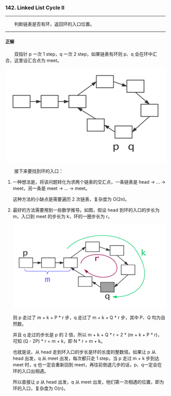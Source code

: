 ### 142. Linked List Cycle II

-----

&emsp;&emsp;判断链表是否有环，返回环的入口位置。

-----

#### 正解

&emsp;&emsp;双指针 p 一次 1 step，q 一次 2 step，如果链表有环则 p、q 会在环中汇合，这里设汇合点为 meet。

![判断有环](https://github.com/ysw1912/LeetCode/blob/master/two_pointers/142/1.png)

&emsp;&emsp;接下来要找到环的入口：

1. 一种想法是，将该问题转化为求两个链表的交汇点，一条链表是 head -> ... -> meet，另一条是 meet -> ... -> meet。
   
   这种方法的小缺点是需要遍历 2 次链表，复杂度为 O(2n)。
   
2. 最好的方法需要用到一些数学推导。如图，假设 head 到环的入口的步长为 m，入口到 meet 的步长为 k，环的一圈步长为 r。

   ![寻找入口](https://github.com/ysw1912/LeetCode/blob/master/two_pointers/142/2.png)
   
   则 p 走过了 m + k + P * r 步，q 走过了 m + k + Q * r 步，其中 P、Q 均为自然数。
   
   并且 q 走过的步长是 p 的 2 倍，所以 m + k + Q * r = 2 * (m + k + P * r)，可知 (Q - 2P) * r = m + k，即 N * r = m + k。
   
   也就是说，从 head 走到环入口的步长是环的长度的整数倍。如果让 p 从 head 出发，q 从 meet 出发，每次都只走 1 step，当 p 走过 m + k 步到达 meet 时，q 也一定会重新回到 meet，再往前倒退几步的话，p、q一定会在环的入口出相遇。
   
   所以直接让 p 从 head 出发，q 从 meet 出发，他们第一次相遇的位置，即为环的入口，复杂度为 O(n)。